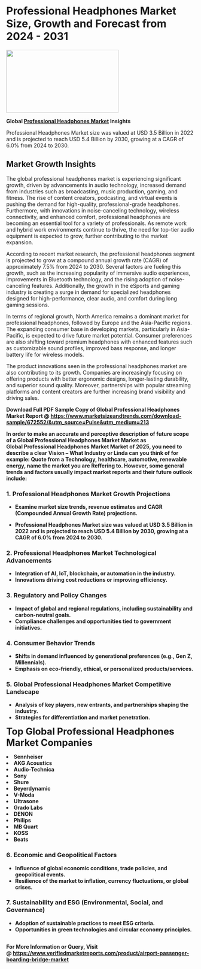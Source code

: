 <H1>Professional Headphones Market Size, Growth and Forecast from 2024 - 2031</H1><img class="aligncenter size-medium wp-image-584254" src="https://thirdeyenews.in/wp-content/uploads/2024/09/Global-Market-Research-300x168.jpeg" alt="" width="300" height="168" /><p><strong>Global&nbsp;<a href="https://www.marketsizeandtrends.com/download-sample/672552/&amp;utm_source=Pulse&amp;utm_medium=213">Professional Headphones Market</a> Insights</strong></p><p>Professional Headphones Market size was valued at USD 3.5 Billion in 2022 and is projected to reach USD 5.4 Billion by 2030, growing at a CAGR of 6.0% from 2024 to 2030.</p><p><h2>Market Growth Insights</h2> <p>The global professional headphones market is experiencing significant growth, driven by advancements in audio technology, increased demand from industries such as broadcasting, music production, gaming, and fitness. The rise of content creators, podcasting, and virtual events is pushing the demand for high-quality, professional-grade headphones. Furthermore, with innovations in noise-canceling technology, wireless connectivity, and enhanced comfort, professional headphones are becoming an essential tool for a variety of professionals. As remote work and hybrid work environments continue to thrive, the need for top-tier audio equipment is expected to grow, further contributing to the market expansion.</p> <p><strong></strong></p> <p>According to recent market research, the professional headphones segment is projected to grow at a compound annual growth rate (CAGR) of approximately 7.5% from 2024 to 2030. Several factors are fueling this growth, such as the increasing popularity of immersive audio experiences, improvements in Bluetooth technology, and the rising adoption of noise-canceling features. Additionally, the growth in the eSports and gaming industry is creating a surge in demand for specialized headphones designed for high-performance, clear audio, and comfort during long gaming sessions.</p> <p>In terms of regional growth, North America remains a dominant market for professional headphones, followed by Europe and the Asia-Pacific regions. The expanding consumer base in developing markets, particularly in Asia-Pacific, is expected to drive future market potential. Consumer preferences are also shifting toward premium headphones with enhanced features such as customizable sound profiles, improved bass response, and longer battery life for wireless models.</p> <p>The product innovations seen in the professional headphones market are also contributing to its growth. Companies are increasingly focusing on offering products with better ergonomic designs, longer-lasting durability, and superior sound quality. Moreover, partnerships with popular streaming platforms and content creators are further increasing brand visibility and driving sales.</p> <p><strong></p><p><span class=""><strong>Download Full PDF Sample Copy of Global Professional Headphones Market Report</strong> @ <a href="https://www.marketsizeandtrends.com/download-sample/672552/&amp;utm_source=Pulse&amp;utm_medium=213" target="_blank">https://www.marketsizeandtrends.com/download-sample/672552/&amp;utm_source=Pulse&amp;utm_medium=213</a></span></p><p>In order to make an accurate and perceptive description of future scope of a Global&nbsp;Professional Headphones Market Market as Global&nbsp;Professional Headphones Market Market of 2025, you need to describe a clear Vision &ndash; What Industry or Linda can you think of for example: Quote from a Technology, healthcare, automotive, renewable energy, name the market you are Reffering to. However, some general trends and factors usually impact market reports and their future outlook include:</p><h3>1.&nbsp;<strong>Professional Headphones Market Growth Projections</strong></h3><ul><li>Examine market size trends, revenue estimates and CAGR (Compounded Annual Growth Rate) projections.</li><li><p>Professional Headphones Market size was valued at USD 3.5 Billion in 2022 and is projected to reach USD 5.4 Billion by 2030, growing at a CAGR of 6.0% from 2024 to 2030.</p></li></ul><h3>2.&nbsp;<strong>Professional Headphones Market Technological Advancements</strong></h3><ul><li>Integration of AI, IoT, blockchain, or automation in the industry.</li><li>Innovations driving cost reductions or improving efficiency.</li></ul><h3>3.&nbsp;<strong>Regulatory and Policy Changes</strong></h3><ul><li>Impact of global and regional regulations, including sustainability and carbon-neutral goals.</li><li>Compliance challenges and opportunities tied to government initiatives.</li></ul><h3>4.&nbsp;<strong>Consumer Behavior Trends</strong></h3><ul><li>Shifts in demand influenced by generational preferences (e.g., Gen Z, Millennials).</li><li>Emphasis on eco-friendly, ethical, or personalized products/services.</li></ul><h3>5.&nbsp;<strong>Global Professional Headphones Market Competitive Landscape</strong></h3><ul><li>Analysis of key players, new entrants, and partnerships shaping the industry.</li><li>Strategies for differentiation and market penetration.</li></ul><p data-pm-slice="1 1 []"><span style="color: inherit; font-family: inherit; font-size: 25px;">Top Global Professional Headphones Market Companies</span></p><div class="" data-test-id=""><p><li>Sennheiser</li><li> AKG Acoustics</li><li> Audio-Technica</li><li> Sony</li><li> Shure</li><li> Beyerdynamic</li><li> V-Moda</li><li> Ultrasone</li><li> Grado Labs</li><li> DENON</li><li> Philips</li><li> MB Quart</li><li> KOSS</li><li> Beats</li></p></div><h3>6.&nbsp;<strong>Economic and Geopolitical Factors</strong></h3><ul><li>Influence of global economic conditions, trade policies, and geopolitical events.</li><li>Resilience of the market to inflation, currency fluctuations, or global crises.</li></ul><h3>7.&nbsp;<strong>Sustainability and ESG (Environmental, Social, and Governance)</strong></h3><ul><li>Adoption of sustainable practices to meet ESG criteria.</li><li>Opportunities in green technologies and circular economy principles.</li></ul><h2><strong style="font-size: 14px;">For More Information or Query, Visit @&nbsp;</strong><a style="background-color: #ffffff; font-size: 14px;" href="https://www.marketsizeandtrends.com/report/professional-headphones-market/" target="_blank">https://www.verifiedmarketreports.com/product/airport-passenger-boarding-bridge-market</a></h2>
